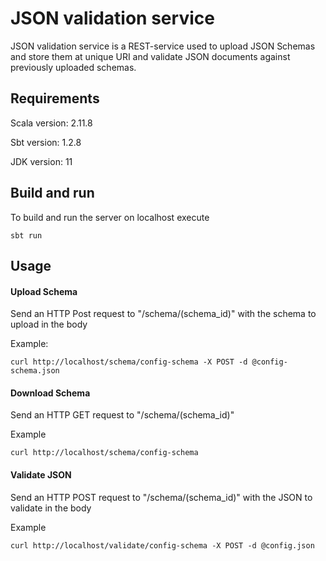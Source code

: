 # JSON validation service

JSON validation service is a REST-service used to upload JSON Schemas and store them at unique URI and validate JSON documents against previously uploaded schemas.

## Requirements
Scala version: 2.11.8

Sbt version: 1.2.8

JDK version: 11

## Build and run 

To build and run the server on localhost execute 

`sbt run`


## Usage

#### Upload Schema 
Send an HTTP Post request to "/schema/(schema_id)" with the schema to upload in the body

Example: 

```curl http://localhost/schema/config-schema -X POST -d @config-schema.json```

#### Download Schema
Send an HTTP GET request to "/schema/(schema_id)"

Example

```curl http://localhost/schema/config-schema```

#### Validate JSON
Send an HTTP POST request to "/schema/(schema_id)" with the JSON to validate in the body

Example

```curl http://localhost/validate/config-schema -X POST -d @config.json```
